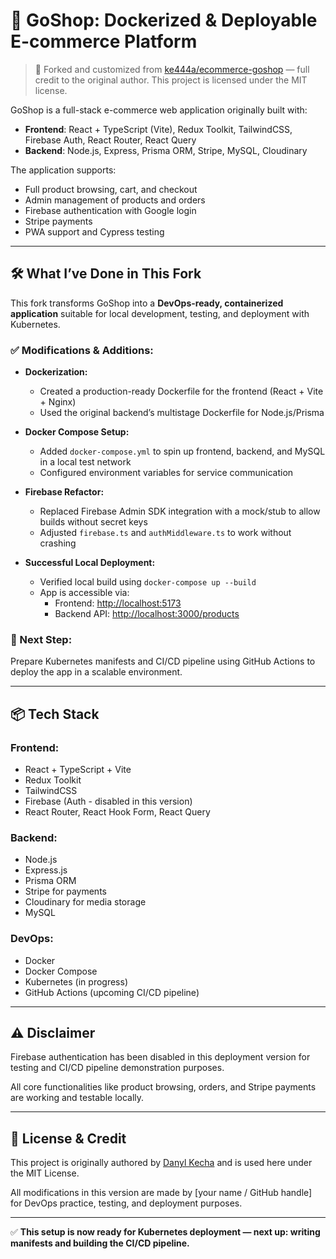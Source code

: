 # 🚀 GoShop: Dockerized & Deployable E-commerce Platform

> 🛒 Forked and customized from [ke444a/ecommerce-goshop](https://github.com/ke444a/ecommerce-goshop) — full credit to the original author. This project is licensed under the MIT license.

GoShop is a full-stack e-commerce web application originally built with:
- **Frontend**: React + TypeScript (Vite), Redux Toolkit, TailwindCSS, Firebase Auth, React Router, React Query
- **Backend**: Node.js, Express, Prisma ORM, Stripe, MySQL, Cloudinary

The application supports:
- Full product browsing, cart, and checkout
- Admin management of products and orders
- Firebase authentication with Google login
- Stripe payments
- PWA support and Cypress testing

---

## 🛠️ What I’ve Done in This Fork

This fork transforms GoShop into a **DevOps-ready, containerized application** suitable for local development, testing, and deployment with Kubernetes.

### ✅ Modifications & Additions:

- **Dockerization:**
  - Created a production-ready Dockerfile for the frontend (React + Vite + Nginx)
  - Used the original backend’s multistage Dockerfile for Node.js/Prisma

- **Docker Compose Setup:**
  - Added `docker-compose.yml` to spin up frontend, backend, and MySQL in a local test network
  - Configured environment variables for service communication

- **Firebase Refactor:**
  - Replaced Firebase Admin SDK integration with a mock/stub to allow builds without secret keys
  - Adjusted `firebase.ts` and `authMiddleware.ts` to work without crashing

- **Successful Local Deployment:**
  - Verified local build using `docker-compose up --build`
  - App is accessible via:
    - Frontend: [http://localhost:5173](http://localhost:5173)
    - Backend API: [http://localhost:3000/products](http://localhost:3000/products)

### 🔧 Next Step:
Prepare Kubernetes manifests and CI/CD pipeline using GitHub Actions to deploy the app in a scalable environment.

---

## 📦 Tech Stack

### Frontend:
- React + TypeScript + Vite
- Redux Toolkit
- TailwindCSS
- Firebase (Auth - disabled in this version)
- React Router, React Hook Form, React Query

### Backend:
- Node.js
- Express.js
- Prisma ORM
- Stripe for payments
- Cloudinary for media storage
- MySQL

### DevOps:
- Docker
- Docker Compose
- Kubernetes (in progress)
- GitHub Actions (upcoming CI/CD pipeline)

---

## ⚠️ Disclaimer
Firebase authentication has been disabled in this deployment version for testing and CI/CD pipeline demonstration purposes.

All core functionalities like product browsing, orders, and Stripe payments are working and testable locally.

---

## 📄 License & Credit
This project is originally authored by [Danyl Kecha](https://github.com/ke444a) and is used here under the MIT License.

All modifications in this version are made by [your name / GitHub handle] for DevOps practice, testing, and deployment purposes.

---

✅ **This setup is now ready for Kubernetes deployment — next up: writing manifests and building the CI/CD pipeline.**
